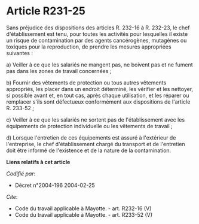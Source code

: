 # Article R231-25

Sans préjudice des dispositions des articles R. 232-16 à R. 232-23, le chef d'établissement est tenu, pour toutes les
activités pour lesquelles il existe un risque de contamination par des agents cancérogènes, mutagènes ou toxiques pour la
reproduction, de prendre les mesures appropriées suivantes : 

a) Veiller à ce que les salariés ne mangent pas, ne boivent pas et ne fument pas dans les zones de travail concernées ; 

b) Fournir des vêtements de protection ou tous autres vêtements appropriés, les placer dans un endroit déterminé, les
vérifier et les nettoyer, si possible avant et, en tout cas, après chaque utilisation, et les réparer ou remplacer s'ils sont
défectueux conformément aux dispositions de l'article R. 233-52 ; 

c) Veiller à ce que les salariés ne sortent pas de l'établissement avec les équipements de protection individuelle ou les
vêtements de travail ; 

d) Lorsque l'entretien de ces équipements est assuré à l'extérieur de l'entreprise, le chef d'établissement chargé du
transport et de l'entretien doit être informé de l'existence et de la nature de la contamination.

**Liens relatifs à cet article**

_Codifié par_:

  - Décret n°2004-196 2004-02-25

_Cite_:

  - Code du travail applicable à Mayotte. - art. R232-16 (V)
  - Code du travail applicable à Mayotte. - art. R233-52 (V)
